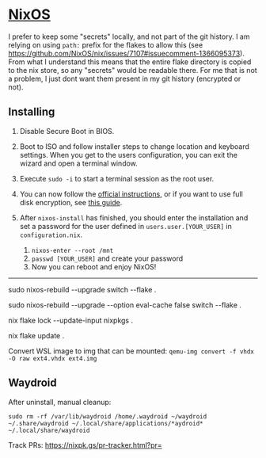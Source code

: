 # [NixOS](https://nixos.org)

I prefer to keep some "secrets" locally, and not part of the git history. I am relying on using `path:` prefix for the flakes to allow this (see <https://github.com/NixOS/nix/issues/7107#issuecomment-1366095373>). From what I understand this means that the entire flake directory is copied to the nix store, so any "secrets" would be readable there. For me that is not a problem, I just dont want them present in my git history (encrypted or not).

## Installing

1. Disable Secure Boot in BIOS.

2. Boot to ISO and follow installer steps to change location and keyboard settings. When you get to the users configuration, you can exit the wizard and open a terminal window.

3. Execute `sudo -i` to start a terminal session as the root user.

4. You can now follow the [official instructions](https://nixos.org/manual/nixos/stable/#sec-installation), or if you want to use full disk encryption, see [this guide](https://gist.github.com/ladinu/bfebdd90a5afd45dec811296016b2a3f).

5. After `nixos-install` has finished, you should enter the installation and set a password for the user defined in `users.user.[YOUR_USER]` in `configuration.nix`.
   1. `nixos-enter --root /mnt`
   2. `passwd [YOUR_USER]` and create your password
   3. Now you can reboot and enjoy NixOS!

---

sudo nixos-rebuild --upgrade switch --flake .

sudo nixos-rebuild --upgrade --option eval-cache false switch --flake .

nix flake lock --update-input nixpkgs .

nix flake update .

Convert WSL image to img that can be mounted: `qemu-img convert -f vhdx -O raw ext4.vhdx ext4.img`

## Waydroid

After uninstall, manual cleanup:

```shell
sudo rm -rf /var/lib/waydroid /home/.waydroid ~/waydroid ~/.share/waydroid ~/.local/share/applications/*aydroid* ~/.local/share/waydroid
```

Track PRs: <https://nixpk.gs/pr-tracker.html?pr=>
